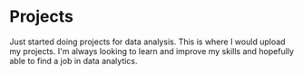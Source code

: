 # Projects

Just started doing projects for data analysis. This is where I would upload my projects. I'm always looking to learn and improve my skills and hopefully able to find a job in data analytics.
